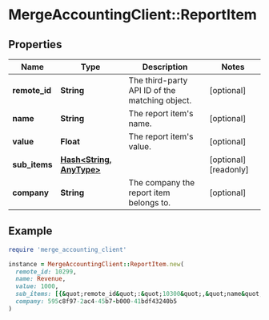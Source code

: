 # MergeAccountingClient::ReportItem

## Properties

| Name | Type | Description | Notes |
| ---- | ---- | ----------- | ----- |
| **remote_id** | **String** | The third-party API ID of the matching object. | [optional] |
| **name** | **String** | The report item&#39;s name. | [optional] |
| **value** | **Float** | The report item&#39;s value. | [optional] |
| **sub_items** | [**Hash&lt;String, AnyType&gt;**](AnyType.md) |  | [optional][readonly] |
| **company** | **String** | The company the report item belongs to. | [optional] |

## Example

```ruby
require 'merge_accounting_client'

instance = MergeAccountingClient::ReportItem.new(
  remote_id: 10299,
  name: Revenue,
  value: 1000,
  sub_items: [{&quot;remote_id&quot;:&quot;10300&quot;,&quot;name&quot;:&quot;Revenue - San Francisco&quot;,&quot;value&quot;:500,&quot;sub_items&quot;:[]},{&quot;remote_id&quot;:&quot;10301&quot;,&quot;name&quot;:&quot;Revenue - New York&quot;,&quot;value&quot;:500,&quot;sub_items&quot;:[]}],
  company: 595c8f97-2ac4-45b7-b000-41bdf43240b5
)
```

